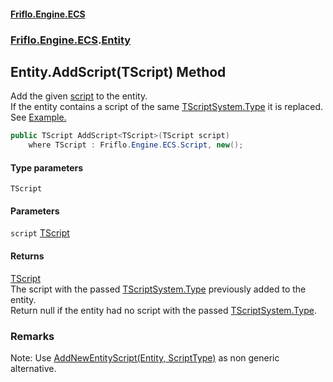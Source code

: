 #### [Friflo.Engine.ECS](index.md 'index')
### [Friflo.Engine.ECS](Friflo.Engine.ECS.md 'Friflo.Engine.ECS').[Entity](Entity.md 'Friflo.Engine.ECS.Entity')

## Entity.AddScript<TScript>(TScript) Method

Add the given [script](Entity.AddScript_TScript_(TScript).md#Friflo.Engine.ECS.Entity.AddScript_TScript_(TScript).script 'Friflo.Engine.ECS.Entity.AddScript<TScript>(TScript).script') to the entity.<br/>
            If the entity contains a script of the same [TScript](Entity.AddScript_TScript_(TScript).md#Friflo.Engine.ECS.Entity.AddScript_TScript_(TScript).TScript 'Friflo.Engine.ECS.Entity.AddScript<TScript>(TScript).TScript')[System.Type](https://docs.microsoft.com/en-us/dotnet/api/System.Type 'System.Type') it is replaced.<br/>
            See <a href="https://friflo.gitbook.io/friflo.engine.ecs/examples/general#script">Example.</a>

```csharp
public TScript AddScript<TScript>(TScript script)
    where TScript : Friflo.Engine.ECS.Script, new();
```
#### Type parameters

<a name='Friflo.Engine.ECS.Entity.AddScript_TScript_(TScript).TScript'></a>

`TScript`
#### Parameters

<a name='Friflo.Engine.ECS.Entity.AddScript_TScript_(TScript).script'></a>

`script` [TScript](Entity.AddScript_TScript_(TScript).md#Friflo.Engine.ECS.Entity.AddScript_TScript_(TScript).TScript 'Friflo.Engine.ECS.Entity.AddScript<TScript>(TScript).TScript')

#### Returns
[TScript](Entity.AddScript_TScript_(TScript).md#Friflo.Engine.ECS.Entity.AddScript_TScript_(TScript).TScript 'Friflo.Engine.ECS.Entity.AddScript<TScript>(TScript).TScript')  
The script with the passed [TScript](Entity.AddScript_TScript_(TScript).md#Friflo.Engine.ECS.Entity.AddScript_TScript_(TScript).TScript 'Friflo.Engine.ECS.Entity.AddScript<TScript>(TScript).TScript')[System.Type](https://docs.microsoft.com/en-us/dotnet/api/System.Type 'System.Type') previously added to the entity.<br/>
Return null if the entity had no script with the passed [TScript](Entity.AddScript_TScript_(TScript).md#Friflo.Engine.ECS.Entity.AddScript_TScript_(TScript).TScript 'Friflo.Engine.ECS.Entity.AddScript<TScript>(TScript).TScript')[System.Type](https://docs.microsoft.com/en-us/dotnet/api/System.Type 'System.Type').

### Remarks
Note: Use [AddNewEntityScript(Entity, ScriptType)](EntityUtils.AddNewEntityScript(Entity,ScriptType).md 'Friflo.Engine.ECS.EntityUtils.AddNewEntityScript(Friflo.Engine.ECS.Entity, Friflo.Engine.ECS.ScriptType)') as non generic alternative.